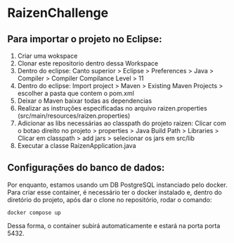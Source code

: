 # RaizenChallenge

## Para importar o projeto no Eclipse:

1. Criar uma wokspace
2. Clonar este repositorio dentro dessa Workspace
3. Dentro do eclipse: Canto superior > Eclipse > Preferences > Java > Compiler > Compiler Compilance Level > 11
4. Dentro do eclipse: Import project > Maven > Existing Maven Projects > escolher a pasta que contem o pom.xml
5. Deixar o Maven baixar todas as dependencias
6. Realizar as instruções especificadas no arquivo raizen.properties (src/main/resources/raizen.properties)
7. Adicionar as libs necessárias ao classpath do projeto raizen: Clicar com o botao direito no projeto > properties > Java Build Path > Libraries > Clicar em classpath > add jars > selecionar os jars em src/lib
8. Executar a classe RaizenApplication.java

## Configurações do banco de dados:

Por enquanto, estamos usando um DB PostgreSQL instanciado pelo docker.
Para criar esse container, é necessário ter o docker instalado e, dentro do diretório do projeto, após dar o clone no repositório, rodar o comando:

`docker compose up`

Dessa forma, o container subirá automaticamente e estará na porta porta 5432.



